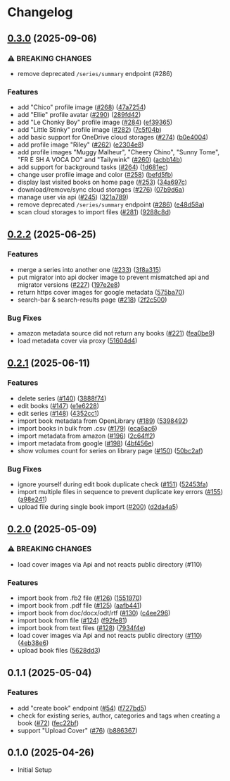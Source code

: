 # Changelog

## [0.3.0](https://github.com/ThomasMiller01/KapitelShelf/compare/api@0.2.1...api@0.3.0) (2025-09-06)


### ⚠ BREAKING CHANGES

* remove deprecated `/series/summary` endpoint (#286)

### Features

* add "Chico" profile image ([#268](https://github.com/ThomasMiller01/KapitelShelf/issues/268)) ([47a7254](https://github.com/ThomasMiller01/KapitelShelf/commit/47a725469b330992e004b394b7ec6864763fd191))
* add "Ellie" profile avatar ([#290](https://github.com/ThomasMiller01/KapitelShelf/issues/290)) ([289fd42](https://github.com/ThomasMiller01/KapitelShelf/commit/289fd42fe6586b6be241a69f23a943b72530ce3f))
* add "Le Chonky Boy" profile image ([#284](https://github.com/ThomasMiller01/KapitelShelf/issues/284)) ([ef39365](https://github.com/ThomasMiller01/KapitelShelf/commit/ef3936505fe925173b61918a0c2ae72bd58132f3))
* add "Little Stinky" profile image ([#282](https://github.com/ThomasMiller01/KapitelShelf/issues/282)) ([7c5f04b](https://github.com/ThomasMiller01/KapitelShelf/commit/7c5f04bddef61289debaaf81e7ef46adcec95533))
* add basic support for OneDrive cloud storages ([#274](https://github.com/ThomasMiller01/KapitelShelf/issues/274)) ([b0e4004](https://github.com/ThomasMiller01/KapitelShelf/commit/b0e4004b5ccfda12e6383744ce91f372197fd91d))
* add profile image "Riley" ([#262](https://github.com/ThomasMiller01/KapitelShelf/issues/262)) ([e2304e8](https://github.com/ThomasMiller01/KapitelShelf/commit/e2304e8b313b9ba3f2ad351938e6534415bd11f4))
* add profile images "Muggy Malheur", "Cheery Chino", "Sunny Tome", "FR E SH A VOCA DO" and "Tailywink" ([#260](https://github.com/ThomasMiller01/KapitelShelf/issues/260)) ([acbb14b](https://github.com/ThomasMiller01/KapitelShelf/commit/acbb14bcb0e97837936c6bb842de6d10458dfd08))
* add support for background tasks ([#264](https://github.com/ThomasMiller01/KapitelShelf/issues/264)) ([1d681ec](https://github.com/ThomasMiller01/KapitelShelf/commit/1d681ec54458de65a41e82cd4aa4d5dada003445))
* change user profile image and color ([#258](https://github.com/ThomasMiller01/KapitelShelf/issues/258)) ([befd5fb](https://github.com/ThomasMiller01/KapitelShelf/commit/befd5fbee8c997bc343d4db1bf3a957e2b08f73a))
* display last visited books on home page ([#253](https://github.com/ThomasMiller01/KapitelShelf/issues/253)) ([34a697c](https://github.com/ThomasMiller01/KapitelShelf/commit/34a697cec3b0fd4c68c977da58bcb1b54eaf8c4b))
* download/remove/sync cloud storages ([#276](https://github.com/ThomasMiller01/KapitelShelf/issues/276)) ([07b9d6a](https://github.com/ThomasMiller01/KapitelShelf/commit/07b9d6a17e48feb8e509273381323490a9299c56))
* manage user via api ([#245](https://github.com/ThomasMiller01/KapitelShelf/issues/245)) ([321a789](https://github.com/ThomasMiller01/KapitelShelf/commit/321a78932189ed0c0e2c863f7b3e38304784f466))
* remove deprecated `/series/summary` endpoint ([#286](https://github.com/ThomasMiller01/KapitelShelf/issues/286)) ([e48d58a](https://github.com/ThomasMiller01/KapitelShelf/commit/e48d58acbc49cf824f23512bf7954c50cc1f62a5))
* scan cloud storages to import files ([#281](https://github.com/ThomasMiller01/KapitelShelf/issues/281)) ([9288c8d](https://github.com/ThomasMiller01/KapitelShelf/commit/9288c8d0bad20def63ed407dd4320b0fa47b15cb))


## [0.2.2](https://github.com/ThomasMiller01/KapitelShelf/compare/api@0.2.1...api@0.2.2) (2025-06-25)


### Features

* merge a series into another one ([#233](https://github.com/ThomasMiller01/KapitelShelf/issues/233)) ([3f8a315](https://github.com/ThomasMiller01/KapitelShelf/commit/3f8a315b4c5341879fde70b256af083d81355889))
* put migrator into api docker image to prevent mismatched api and migrator versions ([#227](https://github.com/ThomasMiller01/KapitelShelf/issues/227)) ([197e2e8](https://github.com/ThomasMiller01/KapitelShelf/commit/197e2e891dfc4cfd9be8965316715818479ff307))
* return https cover images for google metadata ([575ba70](https://github.com/ThomasMiller01/KapitelShelf/commit/575ba70b99fe8fdef26c9f0de648f64cebef5745))
* search-bar & search-results page ([#218](https://github.com/ThomasMiller01/KapitelShelf/issues/218)) ([2f2c500](https://github.com/ThomasMiller01/KapitelShelf/commit/2f2c500d7398dbb60ac15c75a8a85d7a81c62170))


### Bug Fixes

* amazon metadata source did not return any books ([#221](https://github.com/ThomasMiller01/KapitelShelf/issues/221)) ([fea0be9](https://github.com/ThomasMiller01/KapitelShelf/commit/fea0be9ccac9f089128f728286a42534ff658728))
* load metadata cover via proxy ([51604d4](https://github.com/ThomasMiller01/KapitelShelf/commit/51604d4d6d84266b67797b431e2b2641d2a3bc95))

## [0.2.1](https://github.com/ThomasMiller01/KapitelShelf/compare/api@0.2.0...api@0.2.1) (2025-06-11)

### Features

- delete series ([#140](https://github.com/ThomasMiller01/KapitelShelf/issues/140)) ([3888f74](https://github.com/ThomasMiller01/KapitelShelf/commit/3888f7431190800276ce58413b3899a6cc11b5e8))
- edit books ([#147](https://github.com/ThomasMiller01/KapitelShelf/issues/147)) ([e1e6228](https://github.com/ThomasMiller01/KapitelShelf/commit/e1e62286f74bd35435fb00b49d2b3fb2202bc898))
- edit series ([#148](https://github.com/ThomasMiller01/KapitelShelf/issues/148)) ([4352cc1](https://github.com/ThomasMiller01/KapitelShelf/commit/4352cc1e60f039e52c66d62b0e2b56a74bbc351c))
- import book metadata from OpenLibrary ([#189](https://github.com/ThomasMiller01/KapitelShelf/issues/189)) ([5398492](https://github.com/ThomasMiller01/KapitelShelf/commit/5398492e307f1534224c58fd1a8242f9d5a1ca0c))
- import books in bulk from .csv ([#179](https://github.com/ThomasMiller01/KapitelShelf/issues/179)) ([eca6ac6](https://github.com/ThomasMiller01/KapitelShelf/commit/eca6ac6d910eb0d47da12b04f53c0a4008fce2c0))
- import metadata from amazon ([#196](https://github.com/ThomasMiller01/KapitelShelf/issues/196)) ([2c64ff2](https://github.com/ThomasMiller01/KapitelShelf/commit/2c64ff274392171fad965a9ce24da3a6e97cd0c7))
- import metadata from google ([#198](https://github.com/ThomasMiller01/KapitelShelf/issues/198)) ([4bf456e](https://github.com/ThomasMiller01/KapitelShelf/commit/4bf456e2c7c8f99e73d805d229ba290bd0ffcc8f))
- show volumes count for series on library page ([#150](https://github.com/ThomasMiller01/KapitelShelf/issues/150)) ([50bc2af](https://github.com/ThomasMiller01/KapitelShelf/commit/50bc2af6eb95561d2a275c524ed198a8c3549ddc))

### Bug Fixes

- ignore yourself during edit book duplicate check ([#151](https://github.com/ThomasMiller01/KapitelShelf/issues/151)) ([52453fa](https://github.com/ThomasMiller01/KapitelShelf/commit/52453fa3ef744b31f82e94fd624ed68dd1b5708b))
- import multiple files in sequence to prevent duplicate key errors ([#155](https://github.com/ThomasMiller01/KapitelShelf/issues/155)) ([a98e241](https://github.com/ThomasMiller01/KapitelShelf/commit/a98e2410842498324c81a576ec0e3c1a5eb8a3bb))
- upload file during single book import ([#200](https://github.com/ThomasMiller01/KapitelShelf/issues/200)) ([d2da4a5](https://github.com/ThomasMiller01/KapitelShelf/commit/d2da4a568c5bdf97ec03c6af5520ffac4473fc80))

## [0.2.0](https://github.com/ThomasMiller01/KapitelShelf/compare/api@0.1.1...api@0.2.0) (2025-05-09)

### ⚠ BREAKING CHANGES

- load cover images via Api and not reacts public directory (#110)

### Features

- import book from .fb2 file ([#126](https://github.com/ThomasMiller01/KapitelShelf/issues/126)) ([1551970](https://github.com/ThomasMiller01/KapitelShelf/commit/15519701928d80c4f2f9cd7f8e3f1e2cccd92e6f))
- import book from .pdf file ([#125](https://github.com/ThomasMiller01/KapitelShelf/issues/125)) ([aafb441](https://github.com/ThomasMiller01/KapitelShelf/commit/aafb4411530f4c40a841ab901c4d128eec4f9522))
- import book from doc/docx/odt/rtf ([#130](https://github.com/ThomasMiller01/KapitelShelf/issues/130)) ([c4ee296](https://github.com/ThomasMiller01/KapitelShelf/commit/c4ee2964bc0682209d32015488982f7aefc2050d))
- import book from file ([#124](https://github.com/ThomasMiller01/KapitelShelf/issues/124)) ([f92fe81](https://github.com/ThomasMiller01/KapitelShelf/commit/f92fe811d714b10d54971014bca2ecba2cfb0e1f))
- import book from text files ([#128](https://github.com/ThomasMiller01/KapitelShelf/issues/128)) ([7934f4e](https://github.com/ThomasMiller01/KapitelShelf/commit/7934f4e291385ed5ce19a7a7f0e199f2b448f657))
- load cover images via Api and not reacts public directory ([#110](https://github.com/ThomasMiller01/KapitelShelf/issues/110)) ([4eb38e6](https://github.com/ThomasMiller01/KapitelShelf/commit/4eb38e634f0a88a9ff41c8ad7b83c8aee0cf13ea))
- upload book files ([5628dd3](https://github.com/ThomasMiller01/KapitelShelf/commit/5628dd32c870533fbc53849ff4fdb23defa7a7c2))

## 0.1.1 (2025-05-04)

### Features

- add "create book" endpoint ([#54](https://github.com/ThomasMiller01/KapitelShelf/issues/54)) ([f727bd5](https://github.com/ThomasMiller01/KapitelShelf/commit/f727bd52e6679908f4b49ec3259909be55f26eb7))
- check for existing series, author, categories and tags when creating a book ([#72](https://github.com/ThomasMiller01/KapitelShelf/issues/72)) ([fec22bf](https://github.com/ThomasMiller01/KapitelShelf/commit/fec22bf3de1d947b5028c71ccac2c853b3d62c2a))
- support "Upload Cover" ([#76](https://github.com/ThomasMiller01/KapitelShelf/issues/76)) ([b886367](https://github.com/ThomasMiller01/KapitelShelf/commit/b88636777bad94acb48877d7d2417ad2e28fe9f7))

## 0.1.0 (2025-04-26)

- Initial Setup
